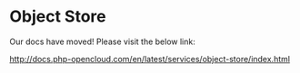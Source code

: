 # Object Store

Our docs have moved! Please visit the below link:

http://docs.php-opencloud.com/en/latest/services/object-store/index.html
